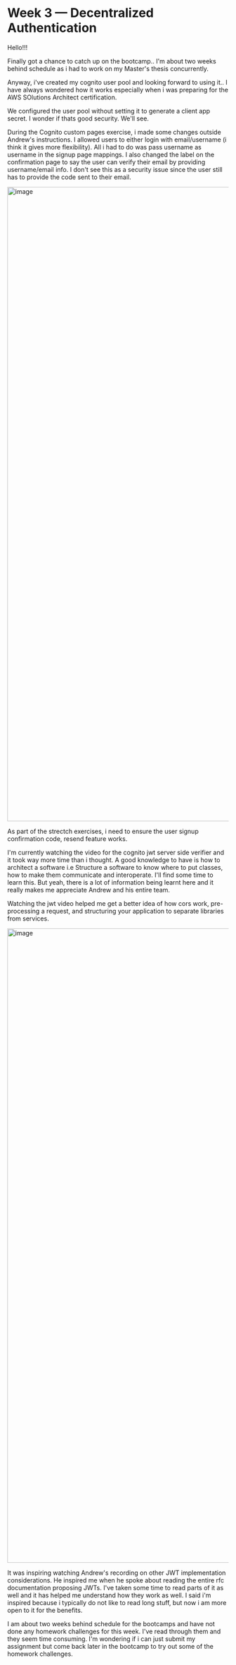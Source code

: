 # Week 3 — Decentralized Authentication

Hello!!!

Finally got a chance to catch up on the bootcamp.. I'm about two weeks behind schedule as i had to work on my Master's thesis concurrently.


Anyway, i've created my cognito user pool and looking forward to using it.. I have always wondered how it works especially when i was preparing for the AWS SOlutions Architect certification.

We configured the user pool without setting it to generate a client app secret. I wonder if thats good security. We'll see.


During the Cognito custom pages exercise, i made some changes outside Andrew's instructions. I allowed users to either login with email/username (i think it gives more flexibility). All i had to do was pass username as username in the signup page mappings. I also changed the label on the confirmation page to say the user can verify their email by providing username/email info. I don't see this as a security issue since the user still has to provide the code sent to their email.

<img width="1440" alt="image" src="https://user-images.githubusercontent.com/112012120/227217624-81f05113-2c39-4927-aeb6-eed5fadf06d4.png">


As part of the strectch exercises, i need to ensure the user signup confirmation code, resend feature works.


I'm currently watching the video for the cognito jwt server side verifier and it took way more time than i thought. A good knowledge to have is how to architect a software i.e Structure a software to know where to put classes, how to make them communicate and interoperate. I'll find some time to learn this. But yeah, there is a lot of information being learnt here and it really makes me appreciate Andrew and his entire team.

Watching the jwt video helped me get a better idea of how cors work, pre-processing a request, and structuring your application to separate libraries from services.

<img width="1440" alt="image" src="https://user-images.githubusercontent.com/112012120/227585457-1e3ac01e-34f6-474e-b1c3-33fbd6ef1d3c.png">


It was inspiring watching Andrew's recording on other JWT implementation considerations. He inspired me when he spoke about reading the entire rfc documentation proposing JWTs. I've taken some time to read parts of it as well and it has helped me understand how they work as well. I said i'm inspired because i typically do not like to read long stuff, but now i am more open to it for the benefits.

I am about two weeks behind schedule for the bootcamps and have not done any homework challenges for this week. I've read through them and they seem time consuming. I'm wondering if i can just submit my assignment but come back later in the bootcamp to try out some of the homework challenges.





